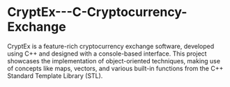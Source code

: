 # CryptEx---C-Cryptocurrency-Exchange
CryptEx is a feature-rich cryptocurrency exchange software, developed using C++ and designed with a console-based interface. This project showcases the implementation of object-oriented techniques, making use of concepts like maps, vectors, and various built-in functions from the C++ Standard Template Library (STL).
